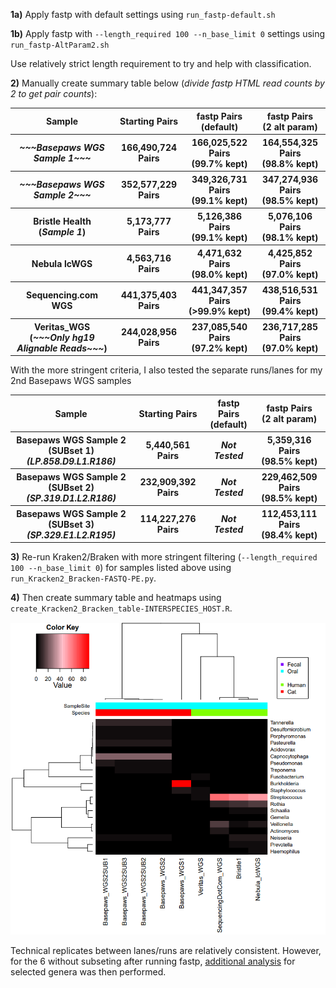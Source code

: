 **1a)** Apply fastp with default settings using `run_fastp-default.sh`

**1b)** Apply fastp with `--length_required 100 --n_base_limit 0` settings using `run_fastp-AltParam2.sh`

Use relatively strict length requirement to try and help with classification.

**2)** Manually create summary table below (*divide fastp HTML read counts by 2 to get pair counts*):

<table>
  <tbody>
    <tr>
      <th align="center">Sample</th>
      <th align="center">Starting Pairs</th>
	  <th align="center">fastp Pairs<br>(default)</th>
	  <th align="center">fastp Pairs<br>(2 alt param)</th>
    </tr>
     <tr>
      <th align="center"><i>~~~Basepaws WGS Sample 1~~~</i></th>
      <th align="center">166,490,724 Pairs</th>
      <th align="center">166,025,522 Pairs<br>(99.7% kept)</th>
      <th align="center">164,554,325 Pairs<br>(98.8% kept)</th>
    </tr>
    <tr>
      <th align="center"><i>~~~Basepaws WGS Sample 2~~~</i></th>
      <th align="center">352,577,229 Pairs</th>
      <th align="center">349,326,731 Pairs<br>(99.1% kept)</th>
      <th align="center">347,274,936 Pairs<br>(98.5% kept)</th>
    </tr>
    <tr>
      <th align="center">Bristle Health<br>(<i>Sample 1</i>)</th>
      <th align="center">5,173,777 Pairs</th>
      <th align="center">5,126,386 Pairs<br>(99.1% kept)</th>
      <th align="center">5,076,106 Pairs<br>(98.1% kept)</th>
    </tr>
    <tr>
      <th align="center">Nebula lcWGS</th>
      <th align="center">4,563,716 Pairs</th>
      <th align="center">4,471,632 Pairs<br>(98.0% kept)</th>
      <th align="center">4,425,852 Pairs<br>(97.0% kept)</th>
    </tr>
    <tr>
      <th align="center">Sequencing.com WGS</th>
      <th align="center">441,375,403 Pairs</th>
      <th align="center">441,347,357 Pairs<br>(>99.9% kept)</th>
      <th align="center">438,516,531 Pairs<br>(99.4% kept)</th>
    </tr>
    <tr>
      <th align="center">Veritas_WGS<br>(<i>~~~Only hg19 Alignable Reads~~~</i>)</th>
      <th align="center">244,028,956 Pairs</th>
      <th align="center">237,085,540 Pairs<br>(97.2% kept)</th>
      <th align="center">236,717,285 Pairs<br>(97.0% kept)</th>
    </tr>
</tbody>
</table>

With the more stringent criteria, I also tested the separate runs/lanes for my 2nd Basepaws WGS samples

<table>
  <tbody>
    <tr>
      <th align="center">Sample</th>
      <th align="center">Starting Pairs</th>
	  <th align="center">fastp Pairs<br>(default)</th>
	  <th align="center">fastp Pairs<br>(2 alt param)</th>
    <tr>
      <th align="center">Basepaws WGS Sample 2 (SUBset 1)<br><i>(LP.858.D9.L1.R186)</i></th>
      <th align="center">5,440,561 Pairs</th>
      <th align="center"><i>Not Tested</i></th>
      <th align="center">5,359,316 Pairs<br>(98.5% kept)</th>
    </tr>
    <tr>
      <th align="center">Basepaws WGS Sample 2 (SUBset 2)<br><i>(SP.319.D1.L2.R186)</i></th>
      <th align="center">232,909,392 Pairs</th>
      <th align="center"><i>Not Tested</i></th>
      <th align="center">229,462,509 Pairs<br>(98.5% kept)</th>
    </tr>
    <tr>
      <th align="center">Basepaws WGS Sample 2 (SUBset 3)<br><i>(SP.329.E1.L2.R195)</i></th>
      <th align="center">114,227,276 Pairs</th>
      <th align="center"><i>Not Tested</i></th>
      <th align="center">112,453,111 Pairs<br>(98.4% kept)</th>
    </tr>
</tbody>
</table>

**3)** Re-run Kraken2/Braken with more stringent filtering (`--length_required 100 --n_base_limit 0`) for samples listed above using `run_Kracken2_Bracken-FASTQ-PE.py`.

**4)** Then create summary table and heatmaps using `create_Kracken2_Bracken_table-INTERSPECIES_HOST.R`.

![fastp-filtered assignments](Oral6SUB3_FILTERED_Braken_genera-heatmap_quantified-TOP20.PNG "fastp-filtered assignments")

Technical replicates between lanes/runs are relatively consistent.  However, for the 6 without subseting after running fastp, [additional analysis](https://github.com/cwarden45/Bastu_Cat_Genome/tree/master/Basepaws_Notes/Reformat_Basepaws_WGS2_and_Combine/Additional_Alignments) for selected genera was then performed.
